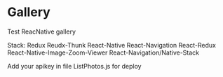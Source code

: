 # Gallery
Test ReacNative gallery

Stack:
  Redux
  Reudx-Thunk
  React-Native
  React-Navigation
  React-Redux
  React-Native-Image-Zoom-Viewer
  React-Navigation/Native-Stack
  
Add your apikey in file ListPhotos.js for deploy
